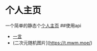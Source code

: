 # 个人主页
一个简单的静态个[个人主页](https://chlna6666.com/)
##使用api
- [一言](https://hitokoto.cn/) 
- (二次元随机图片](https://t.mwm.moe/) 
